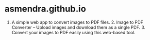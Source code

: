 # asmendra.github.io
1. A simple web app to convert images to PDF files.   2. Image to PDF Converter – Upload images and download them as a single PDF.   3. Convert your images to PDF easily using this web-based tool.

